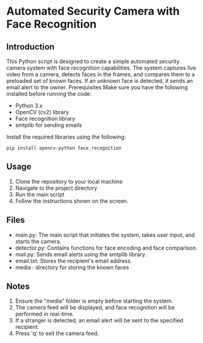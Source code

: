 # Automated Security Camera with Face Recognition

## Introduction
This Python script is designed to create a simple automated security camera system with face recognition capabilities. The system captures live video from a camera, detects faces in the frames, and compares them to a preloaded set of known faces. If an unknown face is detected, it sends an email alert to the owner.
Prerequisites
Make sure you have the following installed before running the code:
* Python 3.x
* OpenCV (cv2) library
* Face recognition library
* smtplib for sending emails

Install the required libraries using the following:
```
pip install opencv-python face_recognition
```
## Usage
1. Clone the repository to your local machine
2. Navigate to the project directory
3. Run the main script
4. Follow the instructions shown on the screen.
## Files
* main.py: The main script that initiates the system, takes user input, and starts the camera.
* detector.py: Contains functions for face encoding and face comparison.
* mail.py: Sends email alerts using the smtplib library.
* email.txt: Stores the recipient's email address.
* media : directory for storing the known faces
## Notes
1. Ensure the "media" folder is empty before starting the system.
2. The camera feed will be displayed, and face recognition will be performed in real-time.
3. If a stranger is detected, an email alert will be sent to the specified recipient.
4. Press 'q' to exit the camera feed.
